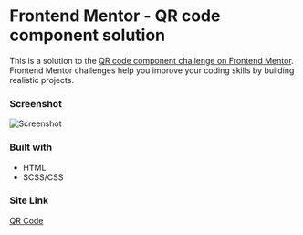 # Frontend Mentor - QR code component solution

This is a solution to the [QR code component challenge on Frontend Mentor](https://www.frontendmentor.io/challenges/qr-code-component-iux_sIO_H). Frontend Mentor challenges help you improve your coding skills by building realistic projects. 

### Screenshot

![Screenshot](design/Screenshot.png)

### Built with

- HTML
- SCSS/CSS

### Site Link

<a href="https://neitodesu.github.io/QR-Code-Card/" target="_blank">QR Code</a>